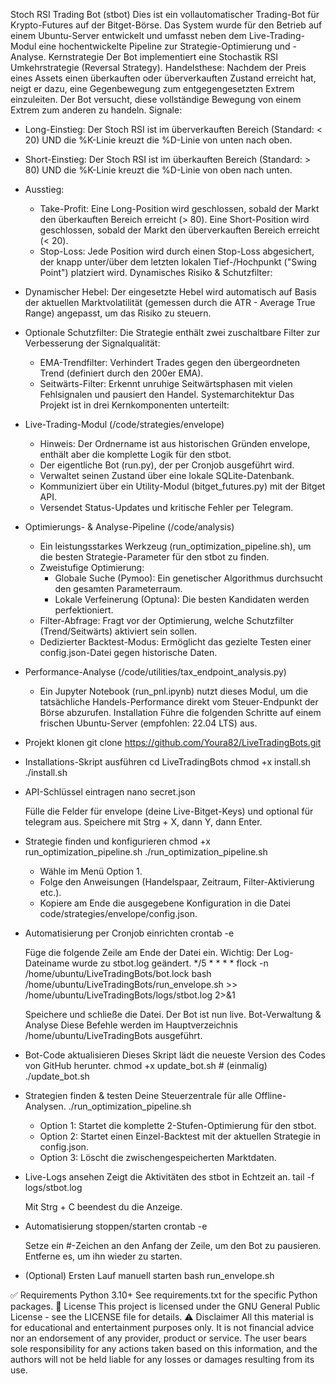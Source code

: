 Stoch RSI Trading Bot (stbot)
Dies ist ein vollautomatischer Trading-Bot für Krypto-Futures auf der Bitget-Börse. Das System wurde für den Betrieb auf einem Ubuntu-Server entwickelt und umfasst neben dem Live-Trading-Modul eine hochentwickelte Pipeline zur Strategie-Optimierung und -Analyse.
Kernstrategie
Der Bot implementiert eine Stochastik RSI Umkehrstrategie (Reversal Strategy).
Handelsthese: Nachdem der Preis eines Assets einen überkauften oder überverkauften Zustand erreicht hat, neigt er dazu, eine Gegenbewegung zum entgegengesetzten Extrem einzuleiten. Der Bot versucht, diese vollständige Bewegung von einem Extrem zum anderen zu handeln.
Signale:
 * Long-Einstieg: Der Stoch RSI ist im überverkauften Bereich (Standard: < 20) UND die %K-Linie kreuzt die %D-Linie von unten nach oben.
 * Short-Einstieg: Der Stoch RSI ist im überkauften Bereich (Standard: > 80) UND die %K-Linie kreuzt die %D-Linie von oben nach unten.
 * Ausstieg:
   * Take-Profit: Eine Long-Position wird geschlossen, sobald der Markt den überkauften Bereich erreicht (> 80). Eine Short-Position wird geschlossen, sobald der Markt den überverkauften Bereich erreicht (< 20).
   * Stop-Loss: Jede Position wird durch einen Stop-Loss abgesichert, der knapp unter/über dem letzten lokalen Tief-/Hochpunkt ("Swing Point") platziert wird.
Dynamisches Risiko & Schutzfilter:
 * Dynamischer Hebel: Der eingesetzte Hebel wird automatisch auf Basis der aktuellen Marktvolatilität (gemessen durch die ATR - Average True Range) angepasst, um das Risiko zu steuern.
 * Optionale Schutzfilter: Die Strategie enthält zwei zuschaltbare Filter zur Verbesserung der Signalqualität:
   * EMA-Trendfilter: Verhindert Trades gegen den übergeordneten Trend (definiert durch den 200er EMA).
   * Seitwärts-Filter: Erkennt unruhige Seitwärtsphasen mit vielen Fehlsignalen und pausiert den Handel.
Systemarchitektur
Das Projekt ist in drei Kernkomponenten unterteilt:
 * Live-Trading-Modul (/code/strategies/envelope)
   * Hinweis: Der Ordnername ist aus historischen Gründen envelope, enthält aber die komplette Logik für den stbot.
   * Der eigentliche Bot (run.py), der per Cronjob ausgeführt wird.
   * Verwaltet seinen Zustand über eine lokale SQLite-Datenbank.
   * Kommuniziert über ein Utility-Modul (bitget_futures.py) mit der Bitget API.
   * Versendet Status-Updates und kritische Fehler per Telegram.
 * Optimierungs- & Analyse-Pipeline (/code/analysis)
   * Ein leistungsstarkes Werkzeug (run_optimization_pipeline.sh), um die besten Strategie-Parameter für den stbot zu finden.
   * Zweistufige Optimierung:
     * Globale Suche (Pymoo): Ein genetischer Algorithmus durchsucht den gesamten Parameterraum.
     * Lokale Verfeinerung (Optuna): Die besten Kandidaten werden perfektioniert.
   * Filter-Abfrage: Fragt vor der Optimierung, welche Schutzfilter (Trend/Seitwärts) aktiviert sein sollen.
   * Dedizierter Backtest-Modus: Ermöglicht das gezielte Testen einer config.json-Datei gegen historische Daten.
 * Performance-Analyse (/code/utilities/tax_endpoint_analysis.py)
   * Ein Jupyter Notebook (run_pnl.ipynb) nutzt dieses Modul, um die tatsächliche Handels-Performance direkt vom Steuer-Endpunkt der Börse abzurufen.
Installation
Führe die folgenden Schritte auf einem frischen Ubuntu-Server (empfohlen: 22.04 LTS) aus.
 * Projekt klonen
   git clone https://github.com/Youra82/LiveTradingBots.git

 * Installations-Skript ausführen
   cd LiveTradingBots
chmod +x install.sh
./install.sh

 * API-Schlüssel eintragen
   nano secret.json

   Fülle die Felder für envelope (deine Live-Bitget-Keys) und optional für telegram aus. Speichere mit Strg + X, dann Y, dann Enter.
 * Strategie finden und konfigurieren
   chmod +x run_optimization_pipeline.sh
./run_optimization_pipeline.sh

   * Wähle im Menü Option 1.
   * Folge den Anweisungen (Handelspaar, Zeitraum, Filter-Aktivierung etc.).
   * Kopiere am Ende die ausgegebene Konfiguration in die Datei code/strategies/envelope/config.json.
 * Automatisierung per Cronjob einrichten
   crontab -e

   Füge die folgende Zeile am Ende der Datei ein. Wichtig: Der Log-Dateiname wurde zu stbot.log geändert.
   */5 * * * * flock -n /home/ubuntu/LiveTradingBots/bot.lock bash /home/ubuntu/LiveTradingBots/run_envelope.sh >> /home/ubuntu/LiveTradingBots/logs/stbot.log 2>&1

   Speichere und schließe die Datei. Der Bot ist nun live.
Bot-Verwaltung & Analyse
Diese Befehle werden im Hauptverzeichnis /home/ubuntu/LiveTradingBots ausgeführt.
 * Bot-Code aktualisieren
   Dieses Skript lädt die neueste Version des Codes von GitHub herunter.
   chmod +x update_bot.sh  # (einmalig)
./update_bot.sh

 * Strategien finden & testen
   Deine Steuerzentrale für alle Offline-Analysen.
   ./run_optimization_pipeline.sh

   * Option 1: Startet die komplette 2-Stufen-Optimierung für den stbot.
   * Option 2: Startet einen Einzel-Backtest mit der aktuellen Strategie in config.json.
   * Option 3: Löscht die zwischengespeicherten Marktdaten.
 * Live-Logs ansehen
   Zeigt die Aktivitäten des stbot in Echtzeit an.
   tail -f logs/stbot.log

   Mit Strg + C beendest du die Anzeige.
 * Automatisierung stoppen/starten
   crontab -e

   Setze ein #-Zeichen an den Anfang der Zeile, um den Bot zu pausieren. Entferne es, um ihn wieder zu starten.
 * (Optional) Ersten Lauf manuell starten
   bash run_envelope.sh

✅ Requirements
Python 3.10+
See requirements.txt for the specific Python packages.
📃 License
This project is licensed under the GNU General Public License - see the LICENSE file for details.
⚠️ Disclaimer
All this material is for educational and entertainment purposes only. It is not financial advice nor an endorsement of any provider, product or service. The user bears sole responsibility for any actions taken based on this information, and the authors will not be held liable for any losses or damages resulting from its use.
